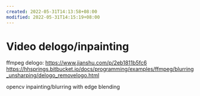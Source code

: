 ```yaml
---
created: 2022-05-31T14:13:58+08:00
modified: 2022-05-31T14:15:19+08:00
---
```


# Video delogo/inpainting

ffmpeg delogo:
https://www.jianshu.com/p/2eb1811b5fc6
https://hhsprings.bitbucket.io/docs/programming/examples/ffmpeg/blurring_unsharping/delogo_removelogo.html

opencv inpainting/blurring with edge blending
